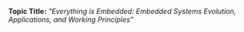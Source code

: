 **Topic Title:** 
*"Everything is Embedded: Embedded Systems Evolution, Applications, and Working Principles"*
